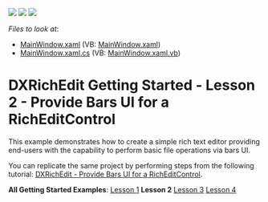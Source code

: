 <!-- default badges list -->
![](https://img.shields.io/endpoint?url=https://codecentral.devexpress.com/api/v1/VersionRange/128607337/21.1.5%2B)
[![](https://img.shields.io/badge/Open_in_DevExpress_Support_Center-FF7200?style=flat-square&logo=DevExpress&logoColor=white)](https://supportcenter.devexpress.com/ticket/details/E2587)
[![](https://img.shields.io/badge/📖_How_to_use_DevExpress_Examples-e9f6fc?style=flat-square)](https://docs.devexpress.com/GeneralInformation/403183)
<!-- default badges end -->
<!-- default file list -->
*Files to look at*:

* [MainWindow.xaml](./CS/SimpleRichTextEditorWithBarUI/MainWindow.xaml) (VB: [MainWindow.xaml](./VB/SimpleRichTextEditorWithBarUI/MainWindow.xaml))
* [MainWindow.xaml.cs](./CS/SimpleRichTextEditorWithBarUI/MainWindow.xaml.cs) (VB: [MainWindow.xaml.vb](./VB/SimpleRichTextEditorWithBarUI/MainWindow.xaml.vb))
<!-- default file list end -->
# DXRichEdit Getting Started - Lesson 2 - Provide Bars UI for a RichEditControl


<p>This example demonstrates how to create a simple rich text editor providing end-users with the capability to perform basic file operations via bars UI.</p>
<p>You can replicate the same project by performing steps from the following tutorial: <a href="http://help.devexpress.com/#WPF/CustomDocument8847">DXRichEdit - Provide Bars UI for a RichEditControl</a>.</p>
<p><strong>All Getting Started Examples</strong>: <a href="https://www.devexpress.com/Support/Center/p/E2586">Lesson 1</a> <strong>Lesson 2</strong> <a href="https://www.devexpress.com/Support/Center/p/E2588">Lesson 3</a> <a href="https://www.devexpress.com/Support/Center/p/E2593">Lesson 4</a></p>

<br/>


